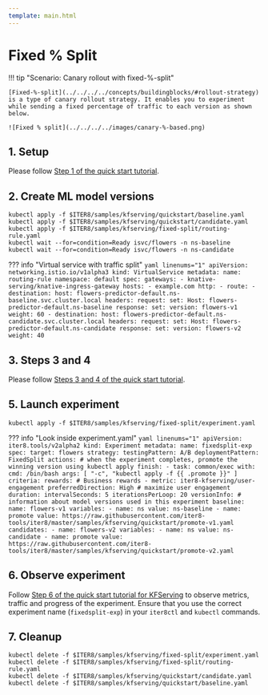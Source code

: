 ```yaml
---
template: main.html
---
```


# Fixed % Split

!!! tip "Scenario: Canary rollout with fixed-%-split"

    [Fixed-%-split](../../../../concepts/buildingblocks/#rollout-strategy) is a type of canary rollout strategy. It enables you to experiment while sending a fixed percentage of traffic to each version as shown below.

    ![Fixed % split](../../../../images/canary-%-based.png)
    
## 1. Setup
    
Please follow [Step 1 of the quick start tutorial](../../../../getting-started/quick-start/kfserving/tutorial/#1-setup).

## 2. Create ML model versions
```shell
kubectl apply -f $ITER8/samples/kfserving/quickstart/baseline.yaml
kubectl apply -f $ITER8/samples/kfserving/quickstart/candidate.yaml
kubectl apply -f $ITER8/samples/kfserving/fixed-split/routing-rule.yaml
kubectl wait --for=condition=Ready isvc/flowers -n ns-baseline
kubectl wait --for=condition=Ready isvc/flowers -n ns-candidate
```

??? info "Virtual service with traffic split"
    ```yaml linenums="1"
    apiVersion: networking.istio.io/v1alpha3
    kind: VirtualService
    metadata:
      name: routing-rule
      namespace: default
    spec:
      gateways:
      - knative-serving/knative-ingress-gateway
      hosts:
      - example.com
      http:
      - route:
        - destination:
            host: flowers-predictor-default.ns-baseline.svc.cluster.local
          headers:
            request:
              set:
                Host: flowers-predictor-default.ns-baseline
            response:
              set:
                version: flowers-v1
          weight: 60
        - destination:
            host: flowers-predictor-default.ns-candidate.svc.cluster.local
          headers:
            request:
              set:
                Host: flowers-predictor-default.ns-candidate
            response:
              set:
                version: flowers-v2
          weight: 40
    ```

## 3. Steps 3 and 4
Please follow [Steps 3 and 4 of the quick start tutorial](../../../../getting-started/quick-start/kfserving/tutorial/#3-generate-requests).

## 5. Launch experiment
```shell
kubectl apply -f $ITER8/samples/kfserving/fixed-split/experiment.yaml
```

??? info "Look inside experiment.yaml"
    ```yaml linenums="1"
    apiVersion: iter8.tools/v2alpha2
    kind: Experiment
    metadata:
      name: fixedsplit-exp
    spec:
      target: flowers
      strategy:
        testingPattern: A/B
        deploymentPattern: FixedSplit
        actions:
          # when the experiment completes, promote the winning version using kubectl apply
          finish:
          - task: common/exec
            with:
              cmd: /bin/bash
              args: [ "-c", "kubectl apply -f {{ .promote }}" ]
      criteria:
        rewards: # Business rewards
        - metric: iter8-kfserving/user-engagement
          preferredDirection: High # maximize user engagement
      duration:
        intervalSeconds: 5
        iterationsPerLoop: 20
      versionInfo:
        # information about model versions used in this experiment
        baseline:
          name: flowers-v1
          variables:
          - name: ns
            value: ns-baseline
          - name: promote
            value: https://raw.githubusercontent.com/iter8-tools/iter8/master/samples/kfserving/quickstart/promote-v1.yaml
        candidates:
        - name: flowers-v2
          variables:
          - name: ns
            value: ns-candidate
          - name: promote
            value: https://raw.githubusercontent.com/iter8-tools/iter8/master/samples/kfserving/quickstart/promote-v2.yaml
    ```

## 6. Observe experiment
Follow [Step 6 of the quick start tutorial for KFServing](../../../../getting-started/quick-start/kfserving/tutorial/#6-understand-the-experiment) to observe metrics, traffic and progress of the experiment. Ensure that you use the correct experiment name (`fixedsplit-exp`) in your `iter8ctl` and `kubectl` commands.

## 7. Cleanup
```shell
kubectl delete -f $ITER8/samples/kfserving/fixed-split/experiment.yaml
kubectl delete -f $ITER8/samples/kfserving/fixed-split/routing-rule.yaml
kubectl delete -f $ITER8/samples/kfserving/quickstart/candidate.yaml
kubectl delete -f $ITER8/samples/kfserving/quickstart/baseline.yaml
```